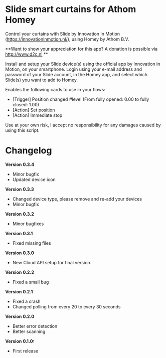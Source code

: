 # Slide smart curtains for Athom Homey

Control your curtains with Slide by Innovation In Motion (https://innovationinmotion.nl/), using Homey by Athom B.V.

**Want to show your appreciation for this app? A donation is possible via http://www.d2c.nl **

Install and setup your Slide device(s) using the official app by Innovation in Motion, on your smartphone. Login using your e-mail address and password of your Slide account, in the Homey app, and select which Slide(s) you want to add to Homey.

Enables the following cards to use in your flows:
- [Trigger] Position changed #level (From fully opened: 0.00 to fully closed: 1.00)
- [Action] Set position
- [Action] Immediate stop

Use at your own risk, I accept no responsibility for any damages caused by using this script.

# Changelog

**Version 0.3.4**
- Minor bugfix
- Updated device icon

**Version 0.3.3**
- Changed device type, please remove and re-add your devices
- Minor bugfix

**Version 0.3.2**
- Minor bugfixes

**Version 0.3.1** 
- Fixed missing files

**Version 0.3.0**
- New Cloud API setup for final version.

**Version 0.2.2**
- Fixed a small bug

**Version 0.2.1**
- Fixed a crash
- Changed polling from every 20 to every 30 seconds

**Version 0.2.0**
- Better error detection
- Better scanning

**Version 0.1.0:**
- First release